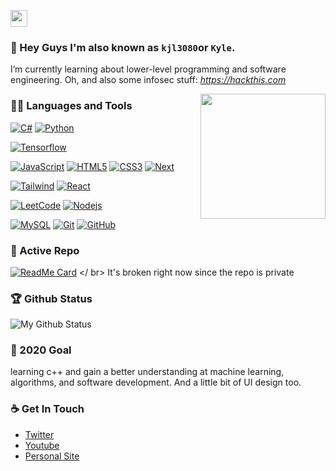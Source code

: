 <p align="left">
  <img src="https://avatars2.githubusercontent.com/u/10172351?s=460&v=4" width="27px">
</p>

### 👋 Hey Guys I'm also known as `kjl3080`or `Kyle`.
I’m currently learning about lower-level programming and software engineering.
Oh, and also some infosec stuff: *https://hackthis.com*

<img align='right' src='https://user-images.githubusercontent.com/5713670/87202985-820dcb80-c2b6-11ea-9f56-7ec461c497c3.gif' width='200"'>

### 👨‍💻 Languages and Tools
[![C#](https://img.shields.io/badge/-CSharp?style=flat&logo=csharp&logoColor=white&link=https://github.com/password12004)](https://github.com/password12004) 
[![Python](https://img.shields.io/badge/-Python-black?style=flat&logo=python&link=https://github.com/password12004)](https://github.com/password12004) 


[![Tensorflow](https://img.shields.io/badge/-Tensorflow-gray?style=flat&logo=tensorflow&link=https://github.com/password12004)](https://github.com/password12004) 


[![JavaScript](https://img.shields.io/badge/-JavaScript-black?style=flat&logo=javascript&link=https://github.com/password12004)](https://github.com/password12004) 
[![HTML5](https://img.shields.io/badge/-HTML5-E34F26?style=flat&logo=html5&logoColor=white&link=https://github.com/password12004)](https://github.com/password12004) 
[![CSS3](https://img.shields.io/badge/-CSS3-1572B6?style=flat&logo=css3&link=https://github.com/password12004)](https://github.com/password12004) 
[![Next](https://img.shields.io/badge/-Next-181717?style=flat&logo=next&link=https://github.com/password12004)](https://github.com/password12004)

[![Tailwind](https://img.shields.io/badge/-Tailwind-563D7C?style=flat&logo=Tailwind&link=https://github.com/password12004)](https://github.com/password12004) 
[![React](https://img.shields.io/badge/-React-black?style=flat&logo=react&link=https://github.com/password12004)](https://github.com/password12004) 

[![LeetCode](https://img.shields.io/badge/-LeetCode-02569B?style=flat&logo=leetCode&link=https://github.com/password12004)](https://github.com/password12004)
[![Nodejs](https://img.shields.io/badge/-Nodejs-black?style=flat&logo=Node.js&link=https://github.com/password12004)](https://github.com/password12004) 


[![MySQL](https://img.shields.io/badge/-MySQL-black?style=flat&logo=mysql&link=https://github.com/password12004)](https://github.com/password12004)
[![Git](https://img.shields.io/badge/-Git-black?style=flat&logo=git&link=https://github.com/password12004)](https://github.com/password12004) 
[![GitHub](https://img.shields.io/badge/-GitHub-181717?style=flat&logo=github&link=https://github.com/password12004)](https://github.com/password12004)

### 👀 Active Repo
[![ReadMe Card](https://github-readme-stats.vercel.app/api/pin/?username=password12004&repo=discord-style)](https://github.com/discord-style/discord.style)
</ br> 
It's broken right now since the repo is private

### 🏆 Github Status
![My Github Status](https://github-readme-stats.vercel.app/api?username=password12004&show_icons=true&hide_border=true)


### 🔭 2020 Goal
learning c++ and gain a better understanding at machine learning, algorithms, and software development. And a little bit of UI design too.

### ☕ Get In Touch
- [Twitter](https://twitter.com/kjl3080)
- [Youtube](https://www.youtube.com/channel/UCWZMVZtLjLMWZ0mIs05mT5Q)
- [Personal Site](https://discord.style)
